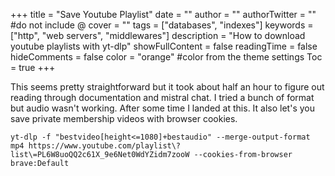 +++
title = "Save Youtube Playlist"
date = ""
author = ""
authorTwitter = "" #do not include @
cover = ""
tags = ["databases", "indexes"]
keywords = ["http", "web servers", "middlewares"]
description = "How to download youtube playlists with yt-dlp"
showFullContent = false
readingTime = false
hideComments = false
color = "orange" #color from the theme settings
Toc = true
+++

This seems pretty straightforward but it took about half an hour to figure out reading through documentation and mistral chat. I tried a bunch of format but audio wasn't working. After some time I landed at this. It also let's you save private membership videos with browser cookies.

```
yt-dlp -f "bestvideo[height<=1080]+bestaudio" --merge-output-format mp4 https://www.youtube.com/playlist\?list\=PL6W8uoQQ2c61X_9e6Net0WdYZidm7zooW --cookies-from-browser brave:Default
```

